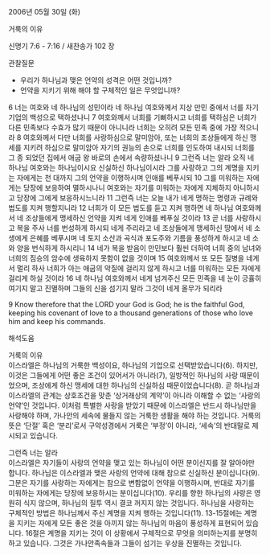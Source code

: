 2006년 05월 30일 (화)

거룩의 이유



신명기 7:6 - 7:16 / 새찬송가 102 장


관찰질문
- 우리가 하나님과 맺은 언약의 성격은 어떤 것입니까? 
- 언약을 지키기 위해 해야 할 구체적인 일은 무엇입니까?  

6 너는 여호와 네 하나님의 성민이라 네 하나님 여호와께서 지상 만민 중에서 너를 자기 기업의 백성으로 택하셨나니 7 여호와께서 너희를 기뻐하시고 너희를 택하심은 너희가 다른 민족보다 수효가 많기 때문이 아니니라 너희는 오히려 모든 민족 중에 가장 적으니라 8 여호와께서 다만 너희를 사랑하심으로 말미암아, 또는 너희의 조상들에게 하신 맹세를 지키려 하심으로 말미암아 자기의 권능의 손으로 너희를 인도하여 내시되 너희를 그 종 되었던 집에서 애굽 왕 바로의 손에서 속량하셨나니 9 그런즉 너는 알라 오직 네 하나님 여호와는 하나님이시요 신실하신 하나님이시라 그를 사랑하고 그의 계명을 지키는 자에게는 천 대까지 그의 언약을 이행하시며 인애를 베푸시되 10 그를 미워하는 자에게는 당장에 보응하여 멸하시나니 여호와는 자기를 미워하는 자에게 지체하지 아니하시고 당장에 그에게 보응하시느니라 11 그런즉 너는 오늘 내가 네게 명하는 명령과 규례와 법도를 지켜 행할지니라 12 너희가 이 모든 법도를 듣고 지켜 행하면 네 하나님 여호와께서 네 조상들에게 맹세하신 언약을 지켜 네게 인애를 베푸실 것이라 13 곧 너를 사랑하시고 복을 주사 너를 번성하게 하시되 네게 주리라고 네 조상들에게 맹세하신 땅에서 네 소생에게 은혜를 베푸시며 네 토지 소산과 곡식과 포도주와 기름을 풍성하게 하시고 네 소와 양을 번식하게 하시리니 14 네가 복을 받음이 만민보다 훨씬 더하여 너희 중의 남녀와 너희의 짐승의 암수에 생육하지 못함이 없을 것이며 15 여호와께서 또 모든 질병을 네게서 멀리 하사 너희가 아는 애굽의 악질에 걸리지 않게 하시고 너를 미워하는 모든 자에게 걸리게 하실 것이라 16 네 하나님 여호와께서 네게 넘겨주신 모든 민족을 네 눈이 긍휼히 여기지 말고 진멸하며 그들의 신을 섬기지 말라 그것이 네게 올무가 되리라 

9  Know therefore that the LORD your God is God; he is the faithful God, keeping his covenant of love to a thousand generations of those who love him and keep his commands.

해석도움





거룩의 이유  
이스라엘은 하나님의 거룩한 백성이요, 하나님의 기업으로 선택받았습니다(6). 하지만, 이것은 그들에게 어떤 좋은 조건이 있어서가 아니라(7), 일방적인 하나님의 사랑 때문이었으며, 조상에게 하신 맹세에 대한 하나님의 신실하심 때문이었습니다(8). 곧 하나님과 이스라엘의 관계는 상호조건을 맞춘 ‘상거래상의 계약’이 아니라 이해할 수 없는 ‘사랑의 언약’인 것입니다. 이처럼 특별한 사랑을 받았기 때문에 이스라엘은 반드시 하나님만을 사랑해야 하며, 가나안의 세속에 물들지 않는 거룩한 생활을 해야 하는 것입니다. 거룩의 뜻은 ‘단절’ 혹은 ‘분리’로서 구약성경에서 거룩은 ‘부정’이 아니라, ‘세속’의 반대말로 제시되고 있습니다.  

그런즉 너는 알라  
이스라엘은 자기들이 사랑의 언약을 맺고 있는 하나님이 어떤 분이신지를 잘 알아야만 합니다. 하나님은 이스라엘과 맺은 사랑의 언약에 대해 참으로 신실하신 분이십니다(9). 그분은 자기를 사랑하는 자에게는 참으로 변함없이 언약을 이행하시며, 반대로 자기를 미워하는 자에게는 당장에 보응하시는 분이십니다(10). 우리를 향한 하나님의 사랑은 영원히 식지 않으며, 하나님의 질투 역시 결코 꺼지지 않는 것입니다. 하나님을 사랑하는 구체적인 방법은 하나님께서 주신 계명을 지켜 행하는 것입니다(11). 13-15절에는 계명을 지키는 자에게 모든 좋은 것을 아끼지 않는 하나님의 마음이 풍성하게 표현되어 있습니다. 16절은 계명을 지키는 것이 이 상황에서 구체적으로 무엇을 의미하는지를 분명히 하고 있습니다. 그것은 가나안족속들과 그들이 섬기는 우상을 진멸하는 것입니다.
